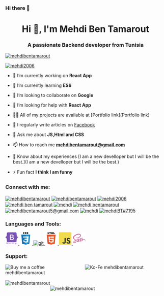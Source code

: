 ### Hi there 👋

<!--
**mehdibentamarout/mehdibentamarout** is a ✨ _special_ ✨ repository because its `README.md` (this file) appears on your GitHub profile.

Here are some ideas to get you started:

- 🔭 I’m currently working on ...
- 🌱 I’m currently learning ...
- 👯 I’m looking to collaborate on ...
- 🤔 I’m looking for help with ...
- 💬 Ask me about ...
- 📫 How to reach me: ...
- 😄 Pronouns: ...
- ⚡ Fun fact: ...
-->
<h1 align="center">Hi 👋, I'm Mehdi Ben Tamarout</h1>
<h3 align="center">A passionate Backend developer from Tunisia</h3>

<p align="left"> <a href="https://github.com/ryo-ma/github-profile-trophy"><img src="https://github-profile-trophy.vercel.app/?username=mehdibentamarout" alt="mehdibentamarout" /></a> </p>

<p align="left"> <a href="https://twitter.com/mehdi2006" target="blank"><img src="https://img.shields.io/twitter/follow/mehdi2006?logo=twitter&style=for-the-badge" alt="mehdi2006" /></a> </p>

- 🔭 I’m currently working on **React App**

- 🌱 I’m currently learning **ES6**

- 👯 I’m looking to collaborate on **Google**

- 🤝 I’m looking for help with **React App**

- 👨‍💻 All of my projects are available at [Portfolio link](Portfolio link)

- 📝 I regularly write articles on [Facebook](Facebook)

- 💬 Ask me about **JS,Html and CSS**

- 📫 How to reach me **mehdibentamarout@gmail.com**

- 📄 Know about my experiences [I am a new develloper but I will be the best.](I am a new develloper but I will be the best.)

- ⚡ Fun fact **I think I am funny**

<h3 align="left">Connect with me:</h3>
<p align="left">
<a href="https://codepen.io/mehdibentamarout" target="blank"><img align="center" src="https://raw.githubusercontent.com/rahuldkjain/github-profile-readme-generator/master/src/images/icons/Social/codepen.svg" alt="mehdibentamarout" height="30" width="40" /></a>
<a href="https://dev.to/mehdibentamarout" target="blank"><img align="center" src="https://raw.githubusercontent.com/rahuldkjain/github-profile-readme-generator/master/src/images/icons/Social/devto.svg" alt="mehdibentamarout" height="30" width="40" /></a>
<a href="https://twitter.com/mehdi2006" target="blank"><img align="center" src="https://raw.githubusercontent.com/rahuldkjain/github-profile-readme-generator/master/src/images/icons/Social/twitter.svg" alt="mehdi2006" height="30" width="40" /></a>
<a href="https://linkedin.com/in/mehdi ben tamarout" target="blank"><img align="center" src="https://raw.githubusercontent.com/rahuldkjain/github-profile-readme-generator/master/src/images/icons/Social/linked-in-alt.svg" alt="mehdi ben tamarout" height="30" width="40" /></a>
<a href="https://stackoverflow.com/users/mehdi" target="blank"><img align="center" src="https://raw.githubusercontent.com/rahuldkjain/github-profile-readme-generator/master/src/images/icons/Social/stack-overflow.svg" alt="mehdi" height="30" width="40" /></a>
<a href="https://fb.com/mehdi bentamarout" target="blank"><img align="center" src="https://raw.githubusercontent.com/rahuldkjain/github-profile-readme-generator/master/src/images/icons/Social/facebook.svg" alt="mehdi bentamarout" height="30" width="40" /></a>
<a href="https://instagram.com/mehdibentamarout5@gmail.com" target="blank"><img align="center" src="https://raw.githubusercontent.com/rahuldkjain/github-profile-readme-generator/master/src/images/icons/Social/instagram.svg" alt="mehdibentamarout5@gmail.com" height="30" width="40" /></a>
<a href="https://dribbble.com/mehdi" target="blank"><img align="center" src="https://raw.githubusercontent.com/rahuldkjain/github-profile-readme-generator/master/src/images/icons/Social/dribbble.svg" alt="mehdi" height="30" width="40" /></a>
<a href="https://discord.gg/mehdiBT#7195" target="blank"><img align="center" src="https://raw.githubusercontent.com/rahuldkjain/github-profile-readme-generator/master/src/images/icons/Social/discord.svg" alt="mehdiBT#7195" height="30" width="40" /></a>
</p>

<h3 align="left">Languages and Tools:</h3>
<p align="left"> <a href="https://getbootstrap.com" target="_blank" rel="noreferrer"> <img src="https://raw.githubusercontent.com/devicons/devicon/master/icons/bootstrap/bootstrap-plain-wordmark.svg" alt="bootstrap" width="40" height="40"/> </a> <a href="https://www.w3schools.com/css/" target="_blank" rel="noreferrer"> <img src="https://raw.githubusercontent.com/devicons/devicon/master/icons/css3/css3-original-wordmark.svg" alt="css3" width="40" height="40"/> </a> <a href="https://git-scm.com/" target="_blank" rel="noreferrer"> <img src="https://www.vectorlogo.zone/logos/git-scm/git-scm-icon.svg" alt="git" width="40" height="40"/> </a> <a href="https://www.w3.org/html/" target="_blank" rel="noreferrer"> <img src="https://raw.githubusercontent.com/devicons/devicon/master/icons/html5/html5-original-wordmark.svg" alt="html5" width="40" height="40"/> </a> <a href="https://developer.mozilla.org/en-US/docs/Web/JavaScript" target="_blank" rel="noreferrer"> <img src="https://raw.githubusercontent.com/devicons/devicon/master/icons/javascript/javascript-original.svg" alt="javascript" width="40" height="40"/> </a> <a href="https://sass-lang.com" target="_blank" rel="noreferrer"> <img src="https://raw.githubusercontent.com/devicons/devicon/master/icons/sass/sass-original.svg" alt="sass" width="40" height="40"/> </a> </p>

<h3 align="left">Support:</h3>
<p><a href="https://www.buymeacoffee.com/Buy me a coffee mehdibentamarout"> <img align="left" src="https://cdn.buymeacoffee.com/buttons/v2/default-yellow.png" height="50" width="250" alt="Buy me a coffee mehdibentamarout" /></a><a href="https://ko-fi.com/Ko-Fe mehdibentamarout"> <img align="left" src="https://cdn.ko-fi.com/cdn/kofi3.png?v=3" height="50" width="250" alt="Ko-Fe mehdibentamarout" /></a></p><br><br>

<p><img align="left" src="https://github-readme-stats.vercel.app/api/top-langs?username=mehdibentamarout&show_icons=true&locale=en&layout=compact" alt="mehdibentamarout" /></p>

<p>&nbsp;<img align="center" src="https://github-readme-stats.vercel.app/api?username=mehdibentamarout&show_icons=true&locale=en" alt="mehdibentamarout" /></p>



